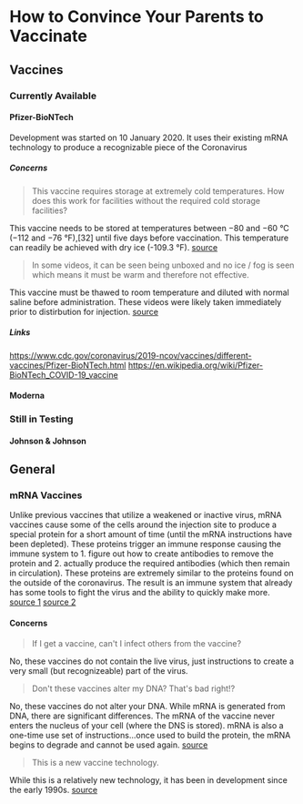 # How to Convince Your Parents to Vaccinate

## Vaccines

### Currently Available

#### Pfizer-BioNTech
Development was started on 10 January 2020. It uses their existing mRNA technology to produce a recognizable piece of the Coronavirus

##### Concerns
> This vaccine requires storage at extremely cold temperatures. How does this work for facilities without the required cold storage facilities?

This vaccine needs to be stored at temperatures between −80 and −60 °C (−112 and −76 °F),[32] until five days before vaccination. This temperature can readily be achieved with dry ice (-109.3 °F). [source](https://en.wikipedia.org/wiki/Pfizer-BioNTech_COVID-19_vaccine#cite_note-Vaccination_Storage-33)

> In some videos, it can be seen being unboxed and no ice / fog is seen which means it must be warm and therefore not effective.

This vaccine must be thawed to room temperature and diluted with normal saline before administration. These videos were likely taken immediately prior to distirbution for injection. [source](https://en.wikipedia.org/wiki/Pfizer-BioNTech_COVID-19_vaccine#cite_note-FDAEUA-10)


##### Links
https://www.cdc.gov/coronavirus/2019-ncov/vaccines/different-vaccines/Pfizer-BioNTech.html
https://en.wikipedia.org/wiki/Pfizer-BioNTech_COVID-19_vaccine

#### Moderna

### Still in Testing

#### Johnson & Johnson


## General

### mRNA Vaccines

Unlike previous vaccines that utilize a weakened or inactive virus, mRNA vaccines cause some of the cells around the injection site to produce a special protein for a short amount of time (until the mRNA instructions have been depleted). These proteins trigger an immune response causing the immune system to 1. figure out how to create antibodies to remove the protein and 2. actually produce the required antibodies (which then remain in circulation). These proteins are extremely similar to the proteins found on the outside of the coronavirus. The result is an immune system that already has some tools to fight the virus and the ability to quickly make more. [source 1](https://www.cdc.gov/coronavirus/2019-ncov/vaccines/different-vaccines/mrna.html) [source 2](https://en.wikipedia.org/wiki/RNA_vaccine)

#### Concerns
> If I get a vaccine, can't I infect others from the vaccine?

No, these vaccines do not contain the live virus, just instructions to create a very small (but recognizeable) part of the virus.

> Don't these vaccines alter my DNA? That's bad right!?

No, these vaccines do not alter your DNA. While mRNA is generated from DNA, there are significant differences. The mRNA of the vaccine never enters the nucleus of your cell (where the DNS is stored). mRNA is also a one-time use set of instructions...once used to build the protein, the mRNA begins to degrade and cannot be used again. [source](https://www.cdc.gov/coronavirus/2019-ncov/vaccines/different-vaccines/mrna.html)

> This is a new vaccine technology.

While this is a relatively new technology, it has been in development since the early 1990s. [source](https://en.wikipedia.org/wiki/RNA_vaccine)

